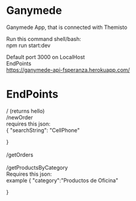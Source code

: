 # Ganymede
Ganymede App, that is connected with Themisto

Run this command shell/bash:
<br/>
npm run start:dev
<br/>

Default port 3000 on LocalHost <br/>
EndPoints <br/>
https://ganymede-api-fsperanza.herokuapp.com/
# EndPoints <br/>
 /   (returns hello)
	<br/>
 /newOrder
 <br/>
 requires this json:
 <br/>
 {
    "searchString": "CellPhone"

}
	<br/>
	<br/>
 /getOrders
 <br/>
	<br/>
 /getProductsByCategory
 <br/>
 Requires this json:
 <br/>
 example
 {
   "category":"Productos de Oficina"

}
<br/>




